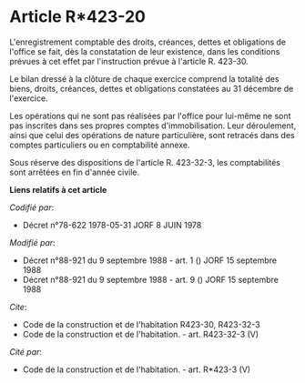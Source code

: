 # Article R*423-20

L'enregistrement comptable des droits, créances, dettes et obligations de l'office se fait, dès la constatation de leur
existence, dans les conditions prévues à cet effet par l'instruction prévue à l'article R. 423-30.

Le bilan dressé à la clôture de chaque exercice comprend la totalité des biens, droits, créances, dettes et obligations
constatées au 31 décembre de l'exercice.

Les opérations qui ne sont pas réalisées par l'office pour lui-même ne sont pas inscrites dans ses propres comptes
d'immobilisation. Leur déroulement, ainsi que celui des opérations de nature particulière, sont retracés dans des comptes
particuliers ou en comptabilité annexe.

Sous réserve des dispositions de l'article R. 423-32-3, les comptabilités sont arrêtées en fin d'année civile.

**Liens relatifs à cet article**

_Codifié par_:

  - Décret n°78-622 1978-05-31 JORF 8 JUIN 1978

_Modifié par_:

  - Décret n°88-921 du 9 septembre 1988 - art. 1 () JORF 15 septembre 1988
  - Décret n°88-921 du 9 septembre 1988 - art. 9 () JORF 15 septembre 1988

_Cite_:

  - Code de la construction et de l'habitation R423-30, R423-32-3
  - Code de la construction et de l'habitation. - art. R423-32-3 (V)

_Cité par_:

  - Code de la construction et de l'habitation. - art. R*423-3 (V)

